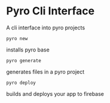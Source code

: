 # Pyro Cli Interface

A cli interface into pyro projects

`pyro new`

installs pyro base

`pyro generate`

generates files in a pyro project

`pyro deploy`

builds and deploys your app to firebase